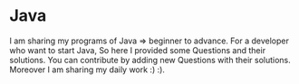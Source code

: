 # Java

I am sharing my programs of Java => beginner to advance. 
For a developer who want to start Java, 
So here I provided some Questions and their solutions.
You can contribute by adding new Questions with their solutions. 
Moreover I am sharing my daily work :) :).
